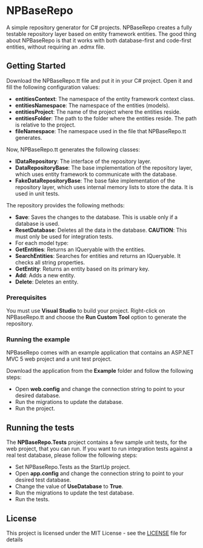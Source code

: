 # NPBaseRepo

A simple repository generator for C# projects. NPBaseRepo creates a fully testable repository layer based on entity framework entities.
The good thing about NPBaseRepo is that it works with both database-first and code-first entities, without requiring an .edmx file.

## Getting Started

Download the NPBaseRepo.tt file and put it in your C# project. Open it and fill the following configuration values:

* **entitiesContext**: The namespace of the entity framework context class.
* **entitiesNamespace**: The namespace of the entities (models).
* **entitiesProject**: The name of the project where the entities reside.
* **entitiesFolder**: The path to the folder where the entities reside. The path is relative to the project.
* **fileNamespace**: The namespace used in the file that NPBaseRepo.tt generates.

Now, NPBaseRepo.tt generates the following classes:
* **IDataRepository**: The interface of the repository layer.
* **DataRepositoryBase**: The base implementation of the repository layer, which uses entity framework to communicate with the database.
* **FakeDataRepositoryBase**: The base fake implementation of the repository layer, which uses internal memory lists to store the data. It is used in unit tests.

The repository provides the following methods:
* **Save**: Saves the changes to the database. This is usable only if a database is used.
* **ResetDatabase**: Deletes all the data in the database. **CAUTION**: This must only be used for integration tests.
* For each model type:
 * **GetEntities**: Returns an IQueryable with the entities.
 * **SearchEntities**: Searches for entities and returns an IQueryable. It checks all string properties.
 * **GetEntity**: Returns an entity based on its primary key.
 * **Add**: Adds a new entity.
 * **Delete**: Deletes an entity.

### Prerequisites

You must use **Visual Studio** to build your project. Right-click on NPBaseRepo.tt and choose the **Run Custom Tool** option to generate the repository.

### Running the example

NPBaseRepo comes with an example application that contains an ASP.NET MVC 5 web project and a unit test project.

Download the application from the **Example** folder and follow the following steps:
* Open **web.config** and change the connection string to point to your desired database.
* Run the migrations to update the database.
* Run the project.

## Running the tests

The **NPBaseRepo.Tests** project contains a few sample unit tests, for the web project, that you can run.
If you want to run integration tests against a real test database, please follow the following steps:
* Set NPBaseRepo.Tests as the StartUp project.
* Open **app.config** and change the connection string to point to your desired test database.
* Change the value of **UseDatabase** to **True**.
* Run the migrations to update the test database.
* Run the tests.

## License

This project is licensed under the MIT License - see the [LICENSE](LICENSE) file for details